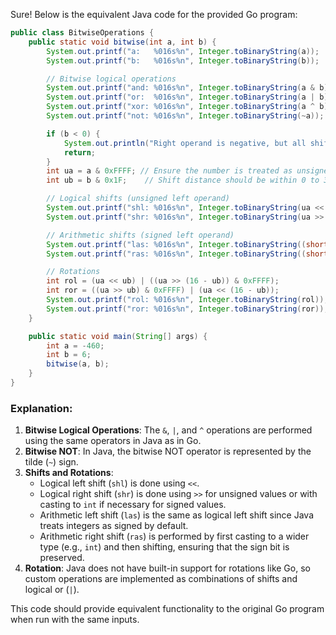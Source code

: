  Sure! Below is the equivalent Java code for the provided Go program:

```java
public class BitwiseOperations {
    public static void bitwise(int a, int b) {
        System.out.printf("a:   %016s%n", Integer.toBinaryString(a));
        System.out.printf("b:   %016s%n", Integer.toBinaryString(b));

        // Bitwise logical operations
        System.out.printf("and: %016s%n", Integer.toBinaryString(a & b));
        System.out.printf("or:  %016s%n", Integer.toBinaryString(a | b));
        System.out.printf("xor: %016s%n", Integer.toBinaryString(a ^ b));
        System.out.printf("not: %016s%n", Integer.toBinaryString(~a));

        if (b < 0) {
            System.out.println("Right operand is negative, but all shifts require an unsigned right operand (shift distance).");
            return;
        }
        int ua = a & 0xFFFF; // Ensure the number is treated as unsigned for shifts
        int ub = b & 0x1F;    // Shift distance should be within 0 to 31

        // Logical shifts (unsigned left operand)
        System.out.printf("shl: %016s%n", Integer.toBinaryString(ua << ub));
        System.out.printf("shr: %016s%n", Integer.toBinaryString(ua >> ub));

        // Arithmetic shifts (signed left operand)
        System.out.printf("las: %016s%n", Integer.toBinaryString((short) (a << ub)));
        System.out.printf("ras: %016s%n", Integer.toBinaryString((short) (a >> ub)));

        // Rotations
        int rol = (ua << ub) | ((ua >> (16 - ub)) & 0xFFFF);
        int ror = ((ua >> ub) & 0xFFFF) | (ua << (16 - ub));
        System.out.printf("rol: %016s%n", Integer.toBinaryString(rol));
        System.out.printf("ror: %016s%n", Integer.toBinaryString(ror));
    }

    public static void main(String[] args) {
        int a = -460;
        int b = 6;
        bitwise(a, b);
    }
}
```

### Explanation:
1. **Bitwise Logical Operations**: The `&`, `|`, and `^` operations are performed using the same operators in Java as in Go.
2. **Bitwise NOT**: In Java, the bitwise NOT operator is represented by the tilde (`~`) sign.
3. **Shifts and Rotations**: 
   - Logical left shift (`shl`) is done using `<<`.
   - Logical right shift (`shr`) is done using `>>` for unsigned values or with casting to `int` if necessary for signed values.
   - Arithmetic left shift (`las`) is the same as logical left shift since Java treats integers as signed by default.
   - Arithmetic right shift (`ras`) is performed by first casting to a wider type (e.g., `int`) and then shifting, ensuring that the sign bit is preserved.
4. **Rotation**: Java does not have built-in support for rotations like Go, so custom operations are implemented as combinations of shifts and logical or (`|`).

This code should provide equivalent functionality to the original Go program when run with the same inputs.
